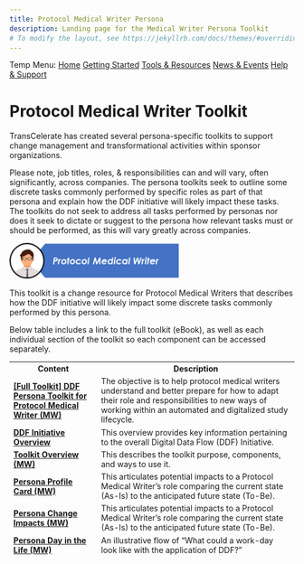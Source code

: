 ```yaml
---
title: Protocol Medical Writer Persona
description: Landing page for the Medical Writer Persona Toolkit
# To modify the layout, see https://jekyllrb.com/docs/themes/#overriding-theme-defaults
---
```

Temp Menu: [Home](test.md) [Getting Started](get-started.md) [Tools & Resources](tools-resources.md) [News & Events](news-events.md) [Help & Support](help-support.md)

# Protocol Medical Writer Toolkit
TransCelerate has created several persona-specific toolkits to support change management and transformational activities within sponsor organizations. 

Please note, job titles, roles, & responsibilities can and will vary, often significantly, across companies.  The persona toolkits seek to outline some discrete tasks commonly performed by specific roles as part of that persona and explain how the DDF initiative will likely impact these tasks.  The toolkits do not seek to address all tasks performed by personas nor does it seek to dictate or suggest to the persona how relevant tasks must or should be performed, as this will vary greatly across companies. 
<p></p>
<img src="media\images\Protocol Medical Writer - Header.png" width=300>
<p></p>
This toolkit is a change resource for Protocol Medical Writers that describes how the DDF initiative will likely impact some discrete tasks commonly performed by this persona.

Below table includes a link to the full toolkit (eBook), as well as each individual section of the toolkit so each component can be accessed separately. 
 

<table>
 <thead>
  <tr>
   <th>Content</th>
   <th>Description</th>
  </tr>
  <tr>
   <td><strong><a target="_blank" href="documents/persona/Protocol-Medical-Writer-Persona-Toolkit_eBook.pdf">[Full Toolkit] DDF Persona Toolkit for Protocol Medical Writer (MW)</a></strong></td>
   <td>The objective is to help protocol medical writers understand and better prepare for how to adapt their role and responsibilities to new ways of working within an automated and digitalized study lifecycle.</td>
  </tr>
  <tr>
   <td><strong><a target="_blank" href="documents/persona/Infographic%20DDF%20Overview.pdf">DDF Initiative Overview</a></strong></td>
   <td>This overview provides key information pertaining to the overall Digital Data Flow (DDF) Initiative. </td>
  </tr>
  <tr>
   <td><strong><a target="_blank" href="documents/persona/Infographic%20MW%20Persona%20Toolkit%20Overview_FINAL.pdf">Toolkit Overview (MW)</a></strong></td>
   <td>This describes the toolkit purpose, components, and ways to use it.</td>
  </tr>
    <tr>
   <td><strong><a target="_blank" href="documents/persona/Infographic%20MW%20Persona%20Profile%20Card_FINAL.pdf">Persona Profile Card (MW)</a></strong></td>
   <td>This articulates potential impacts to a Protocol Medical Writer’s role comparing the current state (As-Is) to the anticipated future state (To-Be).</td>
  </tr>
    <tr>
   <td><strong><a target="_blank" href="documents/persona/Infographic%20MW%20Persona%20Change%20Impact_FINAL.pdf">Persona Change Impacts (MW)</a></strong></td>
   <td>This articulates potential impacts to a Protocol Medical Writer’s role comparing the current state (As-Is) to the anticipated future state (To-Be).</td>
  </tr>
    <tr>
   <td><strong><a target="_blank" href="documents/persona/Infographic%20MW%20Persona%20Day%20in%20the%20Life_FINAL.pdf">Persona Day in the Life (MW)</a></strong></td>
   <td>An illustrative flow of “What could a work-day look like with the application of DDF?”</td>
  </tr>
 </thead>
</table>
<p></p>

